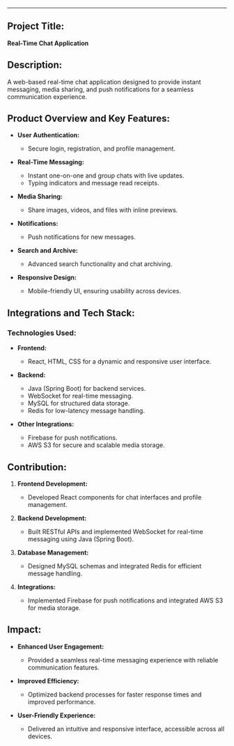 ---

## Project Title:  
**Real-Time Chat Application**

## Description:  
A web-based real-time chat application designed to provide instant messaging, media sharing, and push notifications for a seamless communication experience.

## Product Overview and Key Features:

- **User Authentication:**  
  - Secure login, registration, and profile management.

- **Real-Time Messaging:**  
  - Instant one-on-one and group chats with live updates.
  - Typing indicators and message read receipts.

- **Media Sharing:**  
  - Share images, videos, and files with inline previews.

- **Notifications:**  
  - Push notifications for new messages.

- **Search and Archive:**  
  - Advanced search functionality and chat archiving.

- **Responsive Design:**  
  - Mobile-friendly UI, ensuring usability across devices.

## Integrations and Tech Stack:

### Technologies Used:
- **Frontend:**  
  - React, HTML, CSS for a dynamic and responsive user interface.

- **Backend:**  
  - Java (Spring Boot) for backend services.  
  - WebSocket for real-time messaging.  
  - MySQL for structured data storage.  
  - Redis for low-latency message handling.

- **Other Integrations:**  
  - Firebase for push notifications.  
  - AWS S3 for secure and scalable media storage.

## Contribution:

1. **Frontend Development:**  
   - Developed React components for chat interfaces and profile management.

2. **Backend Development:**  
   - Built RESTful APIs and implemented WebSocket for real-time messaging using Java (Spring Boot).

3. **Database Management:**  
   - Designed MySQL schemas and integrated Redis for efficient message handling.

4. **Integrations:**  
   - Implemented Firebase for push notifications and integrated AWS S3 for media storage.

## Impact:

- **Enhanced User Engagement:**  
  - Provided a seamless real-time messaging experience with reliable communication features.

- **Improved Efficiency:**  
  - Optimized backend processes for faster response times and improved performance.

- **User-Friendly Experience:**  
  - Delivered an intuitive and responsive interface, accessible across all devices.
